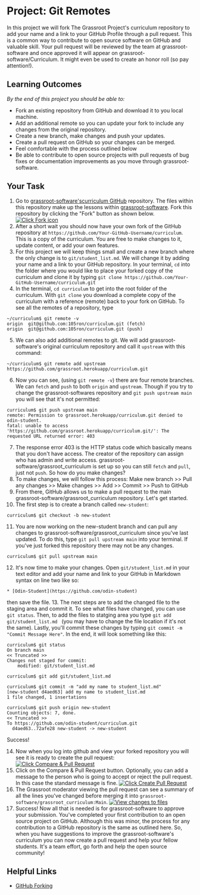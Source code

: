 # Project: Git Remotes

In this project we will fork The Grassroot Project's curriculum repository to add your name and a link to your GitHub Profile through a pull request. This is a common way to contribute to open source software on GitHub and valuable skill. Your pull request will be reviewed by the team at grassroot-software and once approved it will appear on grassroot-software/Curriculum. It might even be used to create an honor roll (so pay attention!).

## Learning Outcomes
*By the end of this project you should be able to:*
* Fork an existing repository from GitHub and download it to you local machine.
* Add an additional remote so you can update your fork to include any changes from the original repository.
* Create a new branch, make changes and push your updates.
* Create a pull request on GitHub so your changes can be merged.
* Feel comfortable with the process outlined below
* Be able to contribute to open source projects with pull requests of bug fixes or documentation improvements as you move through grassroot-software.

## Your Task
1. Go to [grassroot-software'scurriculum GitHub](https://github.com/grassroot-software/grassroot_curriculum)  repository. The files within this repository make up the lessons within [grassroot-software](http://www.grassroot.herokuapp.com/). Fork this repository by clicking the "Fork" button as shown below.
  <a href="http://i.imgur.com/LdVgtOp.png"><img class="tutorial-img" src="http://i.imgur.com/LdVgtOp.png" title="Click Fork icon" /></a>
2. After a short wait you should now have your own fork of the GitHub repository at `https://github.com/Your-GitHub-Username/curriculum`. This is a copy of the curriculum. You are free to make changes to it, update content, or add your own features.
3. For this project we will keep things small and create a new branch where the only change is to `git/student_list.md`.  We will change it by adding your name and a link to your GitHub repository. In your terminal, `cd` into the folder where you would like to place your forked copy of the curriculum and clone it by typing `git clone https://github.com/Your-GitHub-Username/curriculum.git`
4. In the terminal, `cd curriculum` to get into the root folder of the curriculum. With `git clone` you download a complete copy of the curriculum with a reference (remote) back to your fork on GitHub. To see all the remotes of a repository, type
  ```language-bash
  ~/curriculum$ git remote -v
  origin  git@github.com:105ron/curriculum.git (fetch)
  origin  git@github.com:105ron/curriculum.git (push)
  ```
5. We can also add additional remotes to git. We will add grassroot-software's original curriculum repository and call it `upstream` with this command:
  ```language-bash
  ~/curriculum$ git remote add upstream https://github.com/grassroot.herokuapp/curriculum.git
  ```
6. Now you can see, (using `git remote -v`) there are four remote branches. We can `fetch` and `push` to both `origin` and `upstream`. Though if you try to change the grassroot-softwares repository and `git push upstream main` you will see that it's not permitted:
  ```language-bash
  curriculum$ git push upstream main
  remote: Permission to grassroot.herokuapp/curriculum.git denied to odin-student.
  fatal: unable to access 'https://github.com/grassroot.herokuapp/curriculum.git/': The requested URL returned error: 403
  ```
7. The response error 403 is the HTTP status code which basically means that you don't have access. The creator of the repository can assign who has admin and write access. grassroot-software/grassroot_curriculum is set up so you can still `fetch` and `pull`, just not `push`. So how do you make changes?
8. To make changes, we will follow this process: Make new branch >> Pull any changes >> Make changes >> Add >> Commit >> Push to GitHub
9. From there, GitHub allows us to make a pull request to the main grassroot-software/grassroot_curriculum repository. Let's get started.
10. The first step is to create a branch called `new-student`:
  ```language-bash
  curriculum$ git checkout -b new-student
  ```
11. You are now working on the new-student branch and can pull any changes to grassroot-software/grassroot_curriculum since you've last updated. To do this, type `git pull upstream main` into your terminal. If you've just forked this repository there may not be any changes.

  ```language-bash
  curriculum$ git pull upstream main
  ```

12. It's now time to make your changes. Open `git/student_list.md` in your text editor and add your name and link to your GitHub in Markdown syntax on line two like so:
  ```
  * [Odin-Student](https://github.com/odin-student)
  ```
then save the file.
13. The next steps are to add the changed file to the staging area and commit it.  To see what files have changed, you can use `git status`. Then, to add the files to statging area you type `git add git/student_list.md ` (you may have to change the file location if it's not the same). Lastly, you'll commit these changes by typing `git commit -m "Commit Message Here"`.  In the end, it will look something like this:
  ```language-bash
  curriculum$ git status
  On branch main
  << Truncated >>
  Changes not staged for commit:
      modified: git/student_list.md

  curriculum$ git add git/student_list.md

  curriculum$ git commit -m "add my name to student_list.md"
  [new-student d4aed63] add my name to student_list.md
  1 file changed, 1 insertations

  curriculum$ git push origin new-student
  Counting objects: 7, done.
  << Truncated >>
  To https://github.com/odin-student/curriculum.git
    d4aed63..72afe28 new-student -> new-student
  ```
Success!

14. Now when you log into github and view your forked repository you will see it is ready to create the pull request:
  <a href="http://i.imgur.com/nPZpeHY.png"><img class="tutorial-img" src="http://i.imgur.com/nPZpeHY.png" title="Click Compare & Pull Request" /></a>
15. Click on the Compare & Pull Request button. Optionally, you can add a message to the person who is going to accept or reject the pull request. In this case the standard message is fine.
  <a href="http://i.imgur.com/PEfej8w.png"><img class="tutorial-img" src="http://i.imgur.com/PEfej8w.png" title="Click Create Pull Request" /></a>
16. The Grassroot moderator viewing the pull request can see a summary of all the lines you've changed before merging it into `grassroot-software/grassroot_curriculum:Main`.
  <a href="http://i.imgur.com/XaRdf46.png"><img class="tutorial-img" src="http://i.imgur.com/XaRdf46.png" title="View changes to files" /></a>
17. Success! Now all that is needed is for grassroot-software to approve your submission. You've completed your first contribution to an open source project on GitHub. Although this was minor, the process for any contribution to a GitHub repository is the same as outlined here. So, when you have suggestions to improve the grassroot-software's curriculum you can now create a pull request and help your fellow students. It's a team effort, go forth and help the open source community!

## Helpful Links
* [GitHub Forking](https://gist.github.com/Chaser324/ce0505fbed06b947d962)
